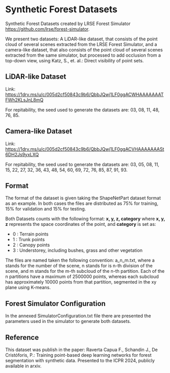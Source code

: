 # Synthetic Forest Datasets
Synthetic Forest Datasets created by LRSE Forest Simulator https://github.com/lrse/forest-simulator.

We present two datasets: A LiDAR-like dataset, that consists of the point cloud of several scenes extracted from the LRSE Forest Simulator, and a camera-like dataset, that also consists of the point cloud of several scenes extracted from the same simulator, but processed to add occlusion from a top-down view, using Katz, S., et. al.: Direct visibility of point sets. 

## LiDAR-like Dataset

Link: https://1drv.ms/u/c/005d2cf50843c9b6/QbbJQwj1LF0ggACWHAAAAAAATFWh2KLsJnL8mQ

For repitability, the seed used to generate the datasets are: 03, 08, 11, 48, 76, 85.

## Camera-like Dataset

Link: https://1drv.ms/u/c/005d2cf50843c9b6/QbbJQwj1LF0ggACVHAAAAAAASt6DH2Js9yxLXQ

For repitability, the seed used to generate the datasets are: 03, 05, 08, 11, 15, 22, 27, 32, 36, 43, 48, 54, 60, 69, 72, 76, 85, 87, 91, 93.

## Format
The format of the dataset is given taking the ShapeNetPart dataset format as an example. In both cases the files are distributed as 75% for training, 15% for validation and 15% for testing.

Both Datasets counts with the following format: **x, y, z, category**
where **x, y, z** represents the space coordinates of the point, and **category** is set as:
 - 0 : Terrain points
 - 1 : Trunk points
 - 2 : Canopy points
 - 3 : Understorey, including bushes, grass and other vegetation

The files are named taken the following convention: a_n_m.txt, where a stands for the number of the scene, n stands for is n-th division of the scene, and m stands for the m-th subcloud of the n-th partition. Each of the n partitions have a maximum of 2500000 points, whereas each subcloud has approximately 10000 points from that partition, segmented in the xy plane using K-means. 

## Forest Simulator Configuration
In the annexed SimulatorConfiguration.txt file there are presented the parameters used in the simulator to generate both datasets. 

## Reference
This dataset was publish in the paper:
Raverta Capua F., Schandin J., De Cristóforis, P.: Training point-based deep learning networks for forest segmentation with synthetic data. Presented to the ICPR 2024, publicly available in arxiv. 
